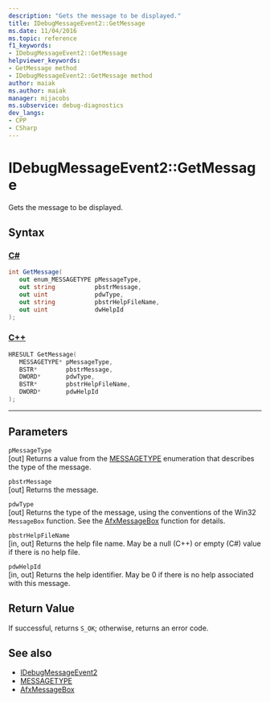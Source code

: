 ```yaml
---
description: "Gets the message to be displayed."
title: IDebugMessageEvent2::GetMessage
ms.date: 11/04/2016
ms.topic: reference
f1_keywords:
- IDebugMessageEvent2::GetMessage
helpviewer_keywords:
- GetMessage method
- IDebugMessageEvent2::GetMessage method
author: maiak
ms.author: maiak
manager: mijacobs
ms.subservice: debug-diagnostics
dev_langs:
- CPP
- CSharp
---
```

# IDebugMessageEvent2::GetMessage

Gets the message to be displayed.

## Syntax

### [C#](#tab/csharp)
```csharp
int GetMessage( 
   out enum_MESSAGETYPE pMessageType,
   out string           pbstrMessage,
   out uint             pdwType,
   out string           pbstrHelpFileName,
   out uint             dwHelpId
);
```
### [C++](#tab/cpp)
```cpp
HRESULT GetMessage( 
   MESSAGETYPE* pMessageType,
   BSTR*        pbstrMessage,
   DWORD*       pdwType,
   BSTR*        pbstrHelpFileName,
   DWORD*       pdwHelpId
);
```
---

## Parameters
`pMessageType`\
[out] Returns a value from the [MESSAGETYPE](../../../extensibility/debugger/reference/messagetype.md) enumeration that describes the type of the message.

`pbstrMessage`\
[out] Returns the message.

`pdwType`\
[out] Returns the type of the message, using the conventions of the Win32 `MessageBox` function. See the [AfxMessageBox](/cpp/mfc/reference/cstring-formatting-and-message-box-display#afxmessagebox) function for details.

`pbstrHelpFileName`\
[in, out] Returns the help file name. May be a null (C++) or empty (C#) value if there is no help file.

`pdwHelpId`\
[in, out] Returns the help identifier. May be 0 if there is no help associated with this message.

## Return Value
 If successful, returns `S_OK`; otherwise, returns an error code.

## See also
- [IDebugMessageEvent2](../../../extensibility/debugger/reference/idebugmessageevent2.md)
- [MESSAGETYPE](../../../extensibility/debugger/reference/messagetype.md)
- [AfxMessageBox](/cpp/mfc/reference/cstring-formatting-and-message-box-display#afxmessagebox)
